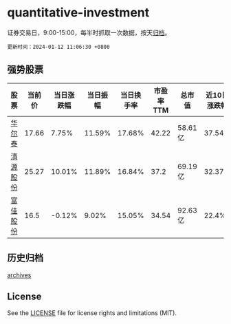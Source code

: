 # quantitative-investment

证券交易日，9:00-15:00，每半时抓取一次数据，按天[归档](archives)。

`更新时间：2024-01-12 11:06:30 +0800`

## 强势股票

|股票|当前价|当日涨跌幅|当日振幅|当日换手率|市盈率TTM|总市值|近10日涨跌幅|
|----|----|----|----|----|----|----|----|
|[华尔泰](https://xueqiu.com/S/SZ001217)|17.66|7.75%|11.59%|17.68%|42.22|58.61亿|37.54%|
|[清源股份](https://xueqiu.com/S/SH603628)|25.27|10.01%|11.89%|16.84%|37.2|69.19亿|32.37%|
|[富佳股份](https://xueqiu.com/S/SH603219)|16.5|-0.12%|9.02%|15.05%|34.54|92.63亿|22.4%|

## 历史归档

[archives](archives)

## License

See the [LICENSE](LICENSE) file for license rights and limitations (MIT).